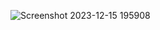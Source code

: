 ![Screenshot 2023-12-15 195908](https://github.com/12imthi/task12/assets/110447839/557d9465-cf6d-4e30-8958-4267612f88f5)
